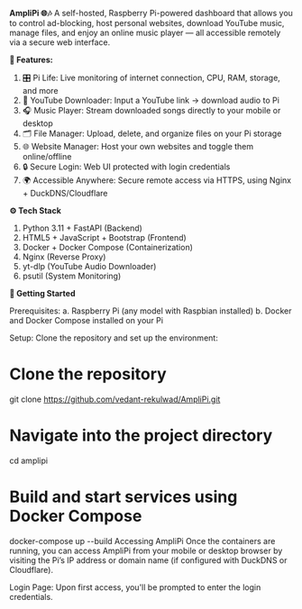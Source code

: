 **AmpliPi 🌐🎶**
A self-hosted, Raspberry Pi-powered dashboard that allows you to control ad-blocking, host personal websites, download YouTube music, manage files, and enjoy an online music player — all accessible remotely via a secure web interface.

**🔧 Features:**
1. 🎛️ Pi Life: Live monitoring of internet connection, CPU, RAM, storage, and more
2. 🎵 YouTube Downloader: Input a YouTube link → download audio to Pi
3. 🎧 Music Player: Stream downloaded songs directly to your mobile or desktop
4. 🗂️ File Manager: Upload, delete, and organize files on your Pi storage
5. 🌐 Website Manager: Host your own websites and toggle them online/offline
6. 🔒 Secure Login: Web UI protected with login credentials
7. 🌍 Accessible Anywhere: Secure remote access via HTTPS, using Nginx + DuckDNS/Cloudflare

**⚙️ Tech Stack**
1. Python 3.11 + FastAPI (Backend)
2. HTML5 + JavaScript + Bootstrap (Frontend)
3. Docker + Docker Compose (Containerization)
4. Nginx (Reverse Proxy)
5. yt-dlp (YouTube Audio Downloader)
6. psutil (System Monitoring)

**🚀 Getting Started**

Prerequisites:
a. Raspberry Pi (any model with Raspbian installed)
b. Docker and Docker Compose installed on your Pi

Setup:
Clone the repository and set up the environment:

# Clone the repository
git clone https://github.com/vedant-rekulwad/AmpliPi.git

# Navigate into the project directory
cd amplipi

# Build and start services using Docker Compose
docker-compose up --build
Accessing AmpliPi
Once the containers are running, you can access AmpliPi from your mobile or desktop browser by visiting the Pi’s IP address or domain name (if configured with DuckDNS or Cloudflare).

Login Page: Upon first access, you'll be prompted to enter the login credentials.
